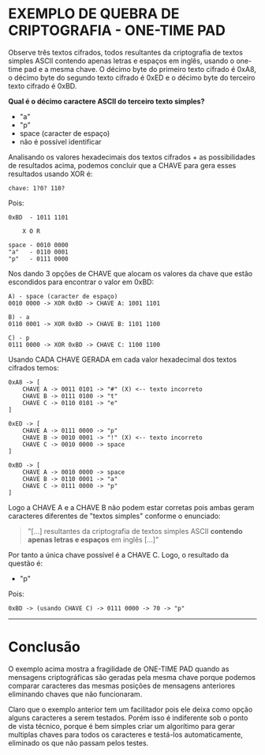 <h1>EXEMPLO DE QUEBRA DE CRIPTOGRAFIA - ONE-TIME PAD</h1>

Observe três textos cifrados, todos resultantes da criptografia de textos simples ASCII contendo apenas letras e espaços em inglês, usando o one-time pad e a mesma chave. O décimo byte do primeiro texto cifrado é 0xA8, o décimo byte do segundo texto cifrado é 0xED e o décimo byte do terceiro texto cifrado é 0xBD.

<b>Qual é o décimo caractere ASCII do terceiro texto simples?</b>

- "a"
- "p"
- space (caracter de espaço)
- não é possível identificar

Analisando os valores hexadecimais dos textos cifrados + as possibilidades de resultados acima, podemos concluir que a CHAVE para gera esses resultados usando XOR é:

    chave: 1?0? 110?

Pois:

    0xBD  - 1011 1101
    
        X O R
    
    space - 0010 0000
    "a"   - 0110 0001
    "p"   - 0111 0000

Nos dando 3 opções de CHAVE que alocam os valores da chave que estão escondidos para encontrar o valor em 0xBD:

    A) - space (caracter de espaço)
    0010 0000 -> XOR 0xBD -> CHAVE A: 1001 1101

    B) - a
    0110 0001 -> XOR 0xBD -> CHAVE B: 1101 1100

    C) - p
    0111 0000 -> XOR 0xBD -> CHAVE C: 1100 1100

Usando CADA CHAVE GERADA em cada valor hexadecimal dos textos cifrados temos:

    0xA8 -> [
        CHAVE A -> 0011 0101 -> "#" (X) <-- texto incorreto
        CHAVE B -> 0111 0100 -> "t"
        CHAVE C -> 0110 0101 -> "e"
    ]

    0xED -> [
        CHAVE A -> 0111 0000 -> "p"
        CHAVE B -> 0010 0001 -> "!" (X) <-- texto incorreto
        CHAVE C -> 0010 0000 -> space
    ]

    0xBD -> [
        CHAVE A -> 0010 0000 -> space
        CHAVE B -> 0110 0001 -> "a"
        CHAVE C -> 0111 0000 -> "p"
    ]

Logo a CHAVE A e a CHAVE B não podem estar corretas pois ambas geram caracteres diferentes de "textos simples" conforme o enunciado:

> "[...] resultantes da criptografia de textos simples ASCII <b>contendo apenas letras e espaços</b> em inglês [...]"

Por tanto a única chave possível é a CHAVE C. Logo, o resultado da questão é:

- "p"

Pois:

    0xBD -> (usando CHAVE C) -> 0111 0000 -> 70 -> "p"


---------------------

<h1>Conclusão</h1>

O exemplo acima mostra a fragilidade de ONE-TIME PAD quando as mensagens criptográficas são geradas pela mesma chave porque podemos comparar caracteres das mesmas posições de mensagens anteriores eliminando chaves que não funcionaram.

Claro que o exemplo anterior tem um facilitador pois ele deixa como opção alguns caracteres a serem testados. Porém isso é indiferente sob o ponto de vista técnico, porque é bem simples criar um algorítimo para gerar multiplas chaves para todos os caracteres e testá-los automaticamente, eliminado os que não passam pelos testes.